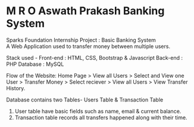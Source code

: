 # M R O Aswath Prakash Banking System
Sparks Foundation Internship Project : Basic Banking System  
A Web Application used to transfer money between multiple users.  

Stack used - 
Front-end : HTML, CSS, Bootstrap & Javascript 
Back-end : PHP 
Database : MySQL   

Flow of the Website: Home Page > View all Users > Select and View one User > Transfer Money > Select reciever > View all Users > View Transfer History.

Database contains two Tables- Users Table & Transaction Table 
1. User table have basic fields such as name, email & current balance. 
2. Transaction table records all transfers happened along with their time.  

